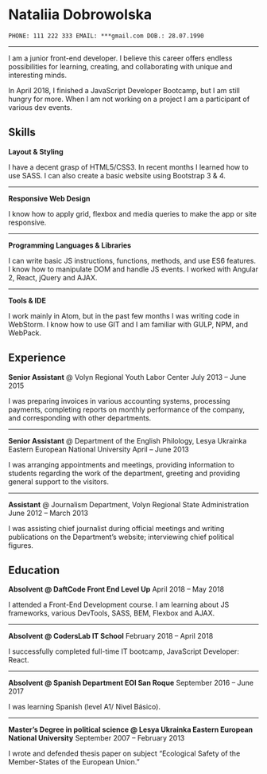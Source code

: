 # Nataliia Dobrowolska

```
PHONE: 111 222 333 EMAIL: ***gmail.com DOB.: 28.07.1990
```
------------------------------
I am a junior front-end developer. I believe this career offers endless possibilities for learning, creating, and collaborating with unique and interesting minds.

In April 2018, I finished a JavaScript Developer Bootcamp, but I am still hungry for more. When I am not working on a project I am a participant of various dev events.


## Skills
**Layout & Styling**

I have a decent grasp of HTML5/CSS3. In recent months I learned how to use SASS. I can also create a basic website using Bootstrap 3 & 4.

---

**Responsive Web Design**

I know how to apply grid, flexbox and media queries to make the app or site responsive.

---

**Programming Languages & Libraries**

I can write basic JS instructions, functions, methods, and use ES6 features. I know how to manipulate DOM and handle JS events. I worked with Angular 2, React, jQuery and AJAX.

---

**Tools & IDE**

I work mainly in Atom, but in the past few months I was writing code in WebStorm. I know how to use GIT and I am familiar with GULP, NPM, and WebPack.

## Experience 
**Senior Assistant** @ Volyn Regional Youth Labor Center July 2013 – June 2015

I was preparing invoices in various accounting systems, processing payments, completing reports on monthly performance of the company, and corresponding with other departments.

---

**Senior Assistant** @ Department of the English Philology, Lesya Ukrainka Eastern European National University
April – June 2013

I was arranging appointments and meetings, providing information to students regarding the work of the department, greeting and providing general support to the visitors.

---

**Assistant** @ Journalism Department, Volyn Regional State Administration June 2012 – March 2013

I was assisting chief journalist during official meetings and writing publications on the Department’s website; interviewing chief political figures.


## Education

**Absolvent @ DaftCode Front End Level Up** April 2018 – May 2018

I attended a Front-End Development course. I am learning about JS frameworks, various DevTools, SASS, BEM, Flexbox and AJAX.

---

**Absolvent @ CodersLab IT School** February 2018 – April 2018

I successfully completed full-time IT bootcamp, JavaScript Developer: React. 

---

**Absolvent @ Spanish Department EOI San Roque** September 2016 – June 2017

I was learning Spanish (level A1/ Nivel Básico).

--- 

**Master’s Degree in political science @ Lesya Ukrainka Eastern European National University**
September 2007 – February 2013

I wrote and defended thesis paper on subject “Ecological Safety of the Member-States of the European Union.”
